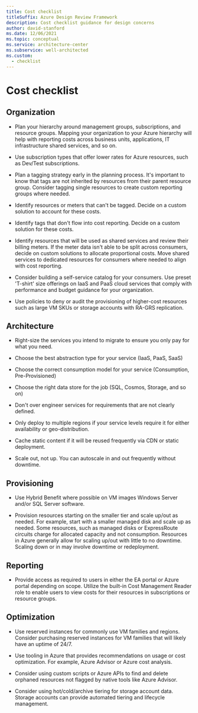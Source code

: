 ```yaml
---
title: Cost checklist
titleSuffix: Azure Design Review Framework
description: Cost checklist guidance for design concerns
author: david-stanford
ms.date: 12/06/2021
ms.topic: conceptual
ms.service: architecture-center
ms.subservice: well-architected
ms.custom:
  - checklist
---
```


# Cost checklist

## Organization

- Plan your hierarchy around management groups, subscriptions, and resource groups. Mapping your organization to your Azure hierarchy will help with reporting costs across business units, applications, IT infrastructure shared services, and so on.

- Use subscription types that offer lower rates for Azure resources, such as Dev/Test subscriptions.

- Plan a tagging strategy early in the planning process. It's important to know that tags are not inherited by resources from their parent resource group. Consider tagging single resources to create custom reporting groups where needed.

- Identify resources or meters that can't be tagged. Decide on a custom solution to account for these costs.

- Identify tags that don't flow into cost reporting. Decide on a custom solution for these costs.

- Identify resources that will be used as shared services and review their billing meters. If the meter data isn't able to be split across consumers, decide on custom solutions to allocate proportional costs. Move shared services to dedicated resources for consumers where needed to align with cost reporting.

- Consider building a self-service catalog for your consumers. Use preset 'T-shirt' size offerings on IaaS and PaaS cloud services that comply with performance and budget guidance for your organization.

- Use policies to deny or audit the provisioning of higher-cost resources such as large VM SKUs or storage accounts with RA-GRS replication.

## Architecture

- Right-size the services you intend to migrate to ensure you only pay for what you need.

- Choose the best abstraction type for your service (IaaS, PaaS, SaaS)

- Choose the correct consumption model for your service (Consumption, Pre-Provisioned)

- Choose the right data store for the job (SQL, Cosmos, Storage, and so on)

- Don't over engineer services for requirements that are not clearly defined.

- Only deploy to multiple regions if your service levels require it for either availability or geo-distribution.

- Cache static content if it will be reused frequently via CDN or static deployment.

- Scale out, not up. You can autoscale in and out frequently without downtime.

## Provisioning

- Use Hybrid Benefit where possible on VM images Windows Server and/or SQL Server software.

- Provision resources starting on the smaller tier and scale up/out as needed. For example, start with a smaller managed disk and scale up as needed. Some resources, such as managed disks or ExpressRoute circuits charge for allocated capacity and not consumption. Resources in Azure generally allow for scaling up/out with little to no downtime. Scaling down or in may involve downtime or redeployment.

## Reporting

- Provide access as required to users in either the EA portal or Azure portal depending on scope. Utilize the built-in Cost Management Reader role to enable users to view costs for their resources in subscriptions or resource groups.

## Optimization

- Use reserved instances for commonly use VM families and regions. Consider purchasing reserved instances for VM families that will likely have an uptime of 24/7.

- Use tooling in Azure that provides recommendations on usage or cost optimization. For example, Azure Advisor or Azure cost analysis.

- Consider using custom scripts or Azure APIs to find and delete orphaned resources not flagged by native tools like Azure Advisor.

- Consider using hot/cold/archive tiering for storage account data. Storage accounts can provide automated tiering and lifecycle management.
